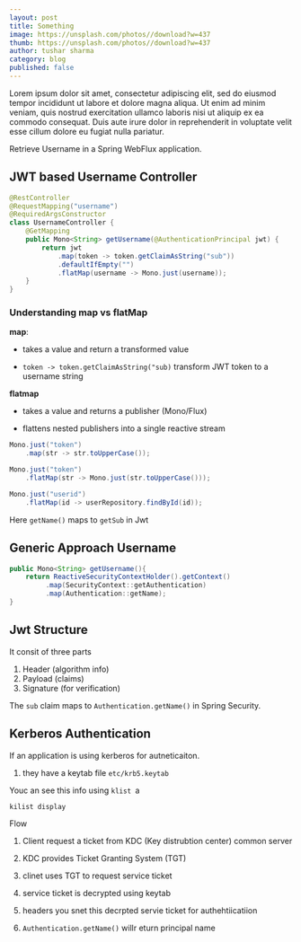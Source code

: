 ```yaml
---
layout: post
title: Something
image: https://unsplash.com/photos//download?w=437
thumb: https://unsplash.com/photos//download?w=437
author: tushar sharma
category: blog
published: false
---
```


Lorem ipsum dolor sit amet, consectetur adipiscing elit, sed do eiusmod tempor incididunt ut labore et dolore magna aliqua. Ut enim ad minim veniam, quis nostrud exercitation ullamco laboris nisi ut aliquip ex ea commodo consequat. Duis aute irure dolor in reprehenderit in voluptate velit esse cillum dolore eu fugiat nulla pariatur.<!-- truncate_here -->

Retrieve Username in a Spring WebFlux application.

## JWT based Username Controller

```java
@RestController
@RequestMapping("username")
@RequiredArgsConstructor
class UsernameController {
    @GetMapping
    public Mono<String> getUsername(@AuthenticationPrincipal jwt) {
        return jwt
            .map(token -> token.getClaimAsString("sub"))
            .defaultIfEmpty("")
            .flatMap(username -> Mono.just(username));
    }
}
```

### Understanding map vs flatMap

**map**: 

* takes a value and return a transformed value

* `token -> token.getClaimAsString("sub)` transform JWT token to a username string

**flatmap**

* takes a value and returns a publisher (Mono/Flux)

* flattens nested publishers into a single reactive stream 

```java
Mono.just("token")
    .map(str -> str.toUpperCase());

Mono.just("token")
    .flatMap(str -> Mono.just(str.toUpperCase()));

Mono.just("userid")
    .flatMap(id -> userRepository.findById(id)); 
```

Here `getName()` maps to `getSub` in Jwt 

## Generic Approach Username

```java
public Mono<String> getUsername(){
    return ReactiveSecurityContextHolder().getContext()
         .map(SecurityContext::getAuthentication)
         .map(Authentication::getName);
}
```


## Jwt Structure

It consit of three parts

1. Header (algorithm info)
2. Payload (claims)
3. Signature (for verification)


The `sub` claim maps to `Authentication.getName()` in Spring Security.

## Kerberos Authentication 

If an application is using kerberos for autneticaiton. 

1. they have a keytab file `etc/krb5.keytab`

Youc an see this info using `klist `a

```
kilist display 
```

Flow 

1. Client request a ticket from KDC (Key distrubtion center) common server

2. KDC provides Ticket Granting System (TGT)

3. clinet uses TGT to request service ticket

4. service ticket is decrypted using keytab

5. headers you snet this decrpted servie ticket for authehtiicatiion


5. `Authentication.getName()` willr eturn principal name
